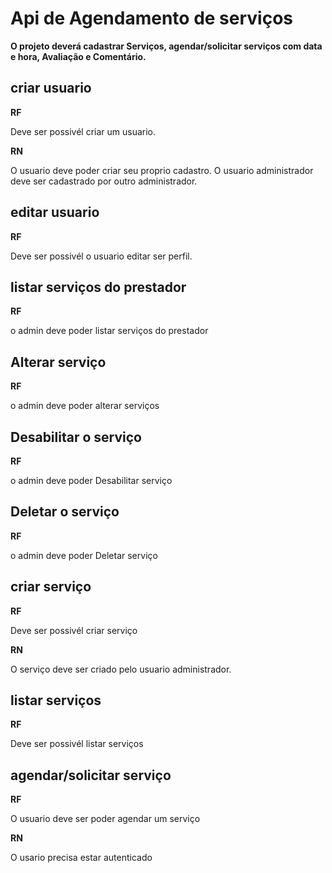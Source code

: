 # Api de Agendamento de serviços

**O projeto deverá cadastrar Serviços, agendar/solicitar serviços com data e hora, Avaliação e Comentário.**



## criar usuario 

**RF**

Deve ser possivél criar um usuario.


**RN**

O usuario deve poder criar seu proprio cadastro.
O usuario administrador deve ser cadastrado por outro administrador.


## editar usuario

**RF**

Deve ser possivél o usuario editar ser perfil.


## listar serviços do prestador


**RF** 

o admin deve poder listar serviços do prestador


## Alterar serviço

**RF** 

o admin deve poder alterar serviços


## Desabilitar o serviço

**RF**

o admin deve poder Desabilitar serviço


## Deletar o serviço

**RF**

o admin deve poder Deletar serviço



## criar serviço

**RF**

Deve ser possivél criar serviço


**RN**

O serviço deve ser criado pelo usuario administrador.


## listar serviços

**RF**

Deve ser possivél listar serviços


## agendar/solicitar serviço

**RF**

O usuario deve ser poder agendar um serviço


**RN**

O usario precisa estar autenticado




